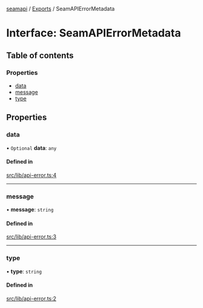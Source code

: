 [seamapi](../README.md) / [Exports](../modules.md) / SeamAPIErrorMetadata

# Interface: SeamAPIErrorMetadata

## Table of contents

### Properties

- [data](SeamAPIErrorMetadata.md#data)
- [message](SeamAPIErrorMetadata.md#message)
- [type](SeamAPIErrorMetadata.md#type)

## Properties

### data

• `Optional` **data**: `any`

#### Defined in

[src/lib/api-error.ts:4](https://github.com/hello-seam/seamapi-javascript/blob/617170d/src/lib/api-error.ts#L4)

---

### message

• **message**: `string`

#### Defined in

[src/lib/api-error.ts:3](https://github.com/hello-seam/seamapi-javascript/blob/617170d/src/lib/api-error.ts#L3)

---

### type

• **type**: `string`

#### Defined in

[src/lib/api-error.ts:2](https://github.com/hello-seam/seamapi-javascript/blob/617170d/src/lib/api-error.ts#L2)
